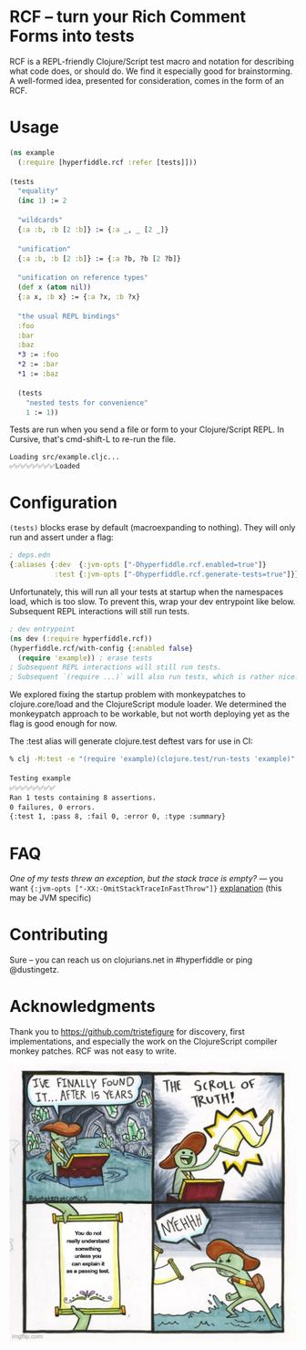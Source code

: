 # RCF – turn your Rich Comment Forms into tests

RCF is a REPL-friendly Clojure/Script test macro and notation for describing what code does, or should do. We find it especially good for brainstorming. A well-formed idea, presented for consideration, comes in the form of an RCF.

# Usage

```clojure
(ns example
  (:require [hyperfiddle.rcf :refer [tests]]))

(tests
  "equality"
  (inc 1) := 2

  "wildcards"
  {:a :b, :b [2 :b]} := {:a _, _ [2 _]}

  "unification"
  {:a :b, :b [2 :b]} := {:a ?b, ?b [2 ?b]}

  "unification on reference types"
  (def x (atom nil))
  {:a x, :b x} := {:a ?x, :b ?x}

  "the usual REPL bindings"
  :foo
  :bar
  :baz
  *3 := :foo
  *2 := :bar
  *1 := :baz

  (tests
    "nested tests for convenience"
    1 := 1))
```

Tests are run when you send a file or form to your Clojure/Script REPL. In Cursive, that's cmd-shift-L to re-run the file.

```text
Loading src/example.cljc... 
✅✅✅✅✅✅✅✅Loaded
```

# Configuration

`(tests)` blocks erase by default (macroexpanding to nothing). They will only run and assert under a flag:

```Clojure
; deps.edn
{:aliases {:dev  {:jvm-opts ["-Dhyperfiddle.rcf.enabled=true"]}
           :test {:jvm-opts ["-Dhyperfiddle.rcf.generate-tests=true"]}}}
```

Unfortunately, this will run all your tests at startup when the namespaces load, which is too slow. To prevent this, wrap your dev entrypoint like below. Subsequent REPL interactions will still run tests.

```Clojure
; dev entrypoint
(ns dev (:require hyperfiddle.rcf))
(hyperfiddle.rcf/with-config {:enabled false}
  (require 'example)) ; erase tests
; Subsequent REPL interactions will still run tests. 
; Subsequent `(require ...)` will also run tests, which is rather nice.
```

We explored fixing the startup problem with monkeypatches to clojure.core/load and the ClojureScript module loader. We determined the monkeypatch approach to be workable, but not worth deploying yet as the flag is good enough for now.

The :test alias will generate clojure.test deftest vars for use in CI:

```bash
% clj -M:test -e "(require 'example)(clojure.test/run-tests 'example)"

Testing example
✅✅✅✅✅✅✅✅
Ran 1 tests containing 8 assertions.
0 failures, 0 errors.
{:test 1, :pass 8, :fail 0, :error 0, :type :summary}
```

# FAQ

*One of my tests threw an exception, but the stack trace is empty?* — you want `{:jvm-opts ["-XX:-OmitStackTraceInFastThrow"]}` [explanation](https://web.archive.org/web/20190416091616/http://yellerapp.com/posts/2015-05-11-clojure-no-stacktrace.html) (this may be JVM specific)

# Contributing

Sure – you can reach us on clojurians.net in #hyperfiddle or ping @dustingetz.

# Acknowledgments

Thank you to https://github.com/tristefigure for discovery, first implementations, and especially the work on the ClojureScript compiler monkey patches. RCF was not easy to write.

![Scroll Of Truth meme saying "you do not really understand something until you can explain it as a passing test".](./doc/meme.png)
